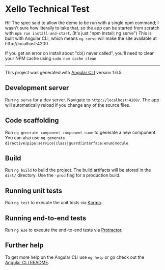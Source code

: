 # Xello Technical Test

Hi! The spec said to allow the demo to be run with a single npm command; I wasn't sure how literally to take that, so the app can be started from scratch with `npm run install-and-start`. (It's just "npm install; ng serve") This is built with Angular CLI, which means `ng serve` will make the site available at http://localhost:4200

If you get an error on install about "cb() never called", you'll need to clear your NPM cache using `sudo npm cache clean`

---

This project was generated with [Angular CLI](https://github.com/angular/angular-cli) version 1.6.5.

## Development server

Run `ng serve` for a dev server. Navigate to `http://localhost:4200/`. The app will automatically reload if you change any of the source files.

## Code scaffolding

Run `ng generate component component-name` to generate a new component. You can also use `ng generate directive|pipe|service|class|guard|interface|enum|module`.

## Build

Run `ng build` to build the project. The build artifacts will be stored in the `dist/` directory. Use the `-prod` flag for a production build.

## Running unit tests

Run `ng test` to execute the unit tests via [Karma](https://karma-runner.github.io).

## Running end-to-end tests

Run `ng e2e` to execute the end-to-end tests via [Protractor](http://www.protractortest.org/).

## Further help

To get more help on the Angular CLI use `ng help` or go check out the [Angular CLI README](https://github.com/angular/angular-cli/blob/master/README.md).
